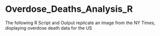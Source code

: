 # Overdose_Deaths_Analysis_R
The following R Script and Output replicate an image from the NY Times, displaying overdose death data for the US

